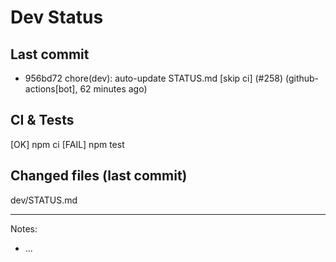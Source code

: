 # Dev Status

## Last commit
- 956bd72 chore(dev): auto-update STATUS.md [skip ci] (#258) (github-actions[bot], 62 minutes ago)
## CI & Tests
[OK] npm ci
[FAIL] npm test

## Changed files (last commit)
dev/STATUS.md

---
Notes:
- ...
